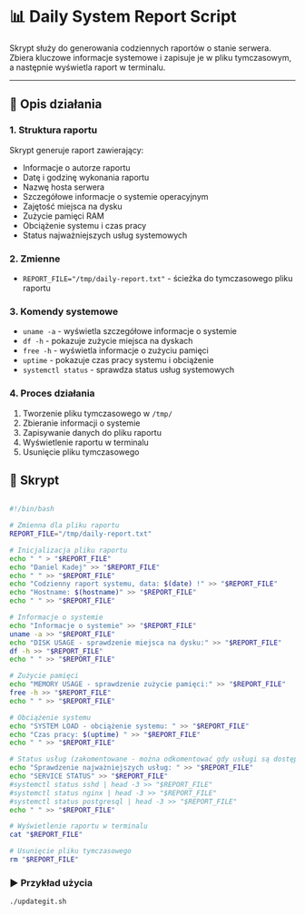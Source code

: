 # 📊 Daily System Report Script
Skrypt służy do generowania codziennych raportów o stanie serwera. Zbiera kluczowe informacje systemowe i zapisuje je w pliku tymczasowym, a następnie wyświetla raport w terminalu.

---

## 📖 Opis działania

### 1. Struktura raportu
Skrypt generuje raport zawierający:
- Informacje o autorze raportu
- Datę i godzinę wykonania raportu
- Nazwę hosta serwera
- Szczegółowe informacje o systemie operacyjnym
- Zajętość miejsca na dysku
- Zużycie pamięci RAM
- Obciążenie systemu i czas pracy
- Status najważniejszych usług systemowych

### 2. Zmienne
- `REPORT_FILE="/tmp/daily-report.txt"` - ścieżka do tymczasowego pliku raportu

### 3. Komendy systemowe
- `uname -a` - wyświetla szczegółowe informacje o systemie
- `df -h` - pokazuje zużycie miejsca na dyskach
- `free -h` - wyświetla informacje o zużyciu pamięci
- `uptime` - pokazuje czas pracy systemu i obciążenie
- `systemctl status` - sprawdza status usług systemowych

### 4. Proces działania
1. Tworzenie pliku tymczasowego w `/tmp/`
2. Zbieranie informacji o systemie
3. Zapisywanie danych do pliku raportu
4. Wyświetlenie raportu w terminalu
5. Usunięcie pliku tymczasowego

## 📜 Skrypt

```bash

#!/bin/bash

# Zmienna dla pliku raportu
REPORT_FILE="/tmp/daily-report.txt"

# Inicjalizacja pliku raportu
echo " " > "$REPORT_FILE"
echo "Daniel Kadej" >> "$REPORT_FILE"
echo " " >> "$REPORT_FILE"
echo "Codzienny raport systemu, data: $(date) !" >> "$REPORT_FILE"
echo "Hostname: $(hostname)" >> "$REPORT_FILE"
echo " " >> "$REPORT_FILE"

# Informacje o systemie
echo "Informacje o systemie" >> "$REPORT_FILE" 
uname -a >> "$REPORT_FILE"
echo "DISK USAGE - sprawdzenie miejsca na dysku:" >> "$REPORT_FILE"
df -h >> "$REPORT_FILE"
echo " " >> "$REPORT_FILE"

# Zużycie pamięci
echo "MEMORY USAGE - sprawdzenie zużycie pamięci:" >> "$REPORT_FILE"
free -h >> "$REPORT_FILE"
echo " " >> "$REPORT_FILE"

# Obciążenie systemu
echo "SYSTEM LOAD - obciążenie systemu: " >> "$REPORT_FILE"
echo "Czas pracy: $(uptime) " >> "$REPORT_FILE"
echo " " >> "$REPORT_FILE"

# Status usług (zakomentowane - można odkomentować gdy usługi są dostępne, niestety nie sa skonfigurowane)
echo "Sprawdzenie najważniejszych usług: " >> "$REPORT_FILE"
echo "SERVICE STATUS" >> "$REPORT_FILE"
#systemctl status sshd | head -3 >> "$REPORT_FILE"
#systemctl status nginx | head -3 >> "$REPORT_FILE"
#systemctl status postgresql | head -3 >> "$REPORT_FILE"
echo " " >> "$REPORT_FILE"

# Wyświetlenie raportu w terminalu
cat "$REPORT_FILE"

# Usunięcie pliku tymczasowego
rm "$REPORT_FILE"
```
### ▶️ Przykład użycia
``` bash
./updategit.sh 
```
